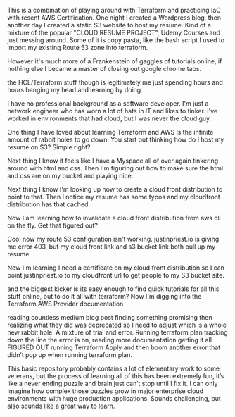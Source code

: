This is a combination of playing around with Terraform and practicing IaC with resent AWS Certification. One night I created a Wordpress blog, then another day I created a static S3 website to host my resume. 
Kind of a mixture of the popular "CLOUD RESUME PROJECT", Udemy Courses and just messing around. Some of it is copy pasta, like the bash script I used to import my existing Route 53 zone into terraform.

However it's much more of a Frankenstein of gaggles of tutorials online, if nothing else I became a master of closing out google chrome tabs.

the HCL/Terraform stuff though is legitimately me just spending hours and hours banging my head and learning by doing.

I have no professional background as a software developer. I'm just a network engineer who has worn a lot of hats in IT and likes to tinker. I've worked in environments that had cloud, but I was never the cloud guy.


One thing I have loved about learning Terraform and AWS is the infinite amount of rabbit holes to go down. You start out thinking how do I host my resume on S3? Simple right?

Next thing I know it feels like I have a Myspace all of over again tinkering around with html and css. Then I'm figuring out how to make sure the html and css are on my bucket and playing nice.

Next thing I know I'm looking up how to create a cloud front distribution to point to that. Then I notice my resume has some typos and my cloudfront distribution has that cached.

Now I am learning how to invalidate a cloud front distribution from aws cli on the fly. Get that figured out?

Cool now my route 53 configuration isn't working. justinpriest.io is giving me error 403, but my cloud front link and s3 bucket link both pull up my resume

Now I'm learning I need a certificate on my cloud front distribution so I can point justinpriest.io to my cloudfront url to get people to my S3 bucket site.

and the biggest kicker is its easy enough to find quick tutorials for all this stuff online, but to do it all with terraform? Now I'm digging into the Terraform AWS Provider documentation 

reading countless medium blog post finding something promising then realizing what they did was deprecated so I need to adjust which is a whole new rabbit hole. A mixture of trial and error. Running terraform plan tracking down the line the error is on, reading more documentation getting it all FIGURED OUT running Terraform Apply and then boom another error that didn’t pop up when running terraform plan.

This basic repository probably contains a lot of elementary work to some veterans, but the process of learning all of this has been extremely fun, it’s like a never ending puzzle and brain just can’t stop until I fix it. I can only imagine how complex those puzzles grow in major enterprise cloud environments with huge production applications. Sounds challenging, but also sounds like a great way to learn.
